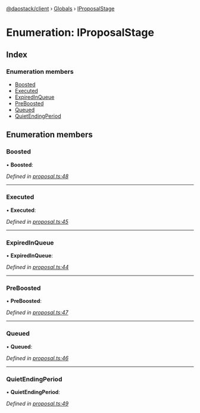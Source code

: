 [@daostack/client](../README.md) › [Globals](../globals.md) › [IProposalStage](iproposalstage.md)

# Enumeration: IProposalStage

## Index

### Enumeration members

* [Boosted](iproposalstage.md#boosted)
* [Executed](iproposalstage.md#executed)
* [ExpiredInQueue](iproposalstage.md#expiredinqueue)
* [PreBoosted](iproposalstage.md#preboosted)
* [Queued](iproposalstage.md#queued)
* [QuietEndingPeriod](iproposalstage.md#quietendingperiod)

## Enumeration members

###  Boosted

• **Boosted**:

*Defined in [proposal.ts:48](https://github.com/daostack/client/blob/7361fcc/src/proposal.ts#L48)*

___

###  Executed

• **Executed**:

*Defined in [proposal.ts:45](https://github.com/daostack/client/blob/7361fcc/src/proposal.ts#L45)*

___

###  ExpiredInQueue

• **ExpiredInQueue**:

*Defined in [proposal.ts:44](https://github.com/daostack/client/blob/7361fcc/src/proposal.ts#L44)*

___

###  PreBoosted

• **PreBoosted**:

*Defined in [proposal.ts:47](https://github.com/daostack/client/blob/7361fcc/src/proposal.ts#L47)*

___

###  Queued

• **Queued**:

*Defined in [proposal.ts:46](https://github.com/daostack/client/blob/7361fcc/src/proposal.ts#L46)*

___

###  QuietEndingPeriod

• **QuietEndingPeriod**:

*Defined in [proposal.ts:49](https://github.com/daostack/client/blob/7361fcc/src/proposal.ts#L49)*
